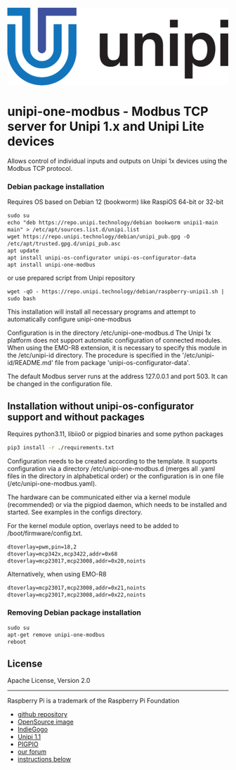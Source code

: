 ![unipi logo](https://github.com/UniPiTechnology/evok/raw/master/www/evok/js/jquery/images/unipi-logo-short-cmyk.svg?sanitize=true "UniPi logo")
# unipi-one-modbus - Modbus TCP server for Unipi 1.x and Unipi Lite devices
Allows control of individual inputs and outputs on Unipi 1x devices using the Modbus TCP protocol.

### Debian package installation
Requires OS based on Debian 12 (bookworm) like RaspiOS 64-bit or 32-bit

    sudo su
    echo "deb https://repo.unipi.technology/debian bookworm unipi1-main main" > /etc/apt/sources.list.d/unipi.list
    wget https://repo.unipi.technology/debian/unipi_pub.gpg -O /etc/apt/trusted.gpg.d/unipi_pub.asc
    apt update
    apt install unipi-os-configurator unipi-os-configurator-data
    apt install unipi-one-modbus

or use prepared script from Unipi repository

    wget -qO - https://repo.unipi.technology/debian/raspberry-unipi1.sh | sudo bash

This installation will install all necessary programs and attempt to automatically configure unipi-one-modbus

Configuration is in the directory /etc/unipi-one-modbus.d
The Unipi 1x platform does not support automatic configuration of connected modules. When using the EMO-R8 extension,
it is necessary to specify this module in the /etc/unipi-id directory.
The procedure is specified in the '/etc/unipi-id/README.md' file from package 'unipi-os-configurator-data'.

The default Modbus server runs at the address 127.0.0.1 and port 503. It can be changed in the configuration file.

##  Installation without unipi-os-configurator support and without packages
Requires python3.11, libiio0 or pigpiod binaries and some python packages
```bash
pip3 install -r ./requirements.txt
```
Configuration needs to be created according to the template.
It supports configuration via a directory /etc/unipi-one-modbus.d (merges all .yaml files in the directory in alphabetical order)
or the configuration is in one file (/etc/unipi-one-modbus.yaml).

The hardware can be communicated either via a kernel module (recommended) or via the pigpiod daemon,
which needs to be installed and started. See examples in the configs directory.

For the kernel module option, overlays need to be added to /boot/firmware/config.txt.

```
dtoverlay=pwm,pin=18,2
dtoverlay=mcp342x,mcp3422,addr=0x68
dtoverlay=mcp23017,mcp23008,addr=0x20,noints
```
Alternatively, when using EMO-R8
```
dtoverlay=mcp23017,mcp23008,addr=0x21,noints
dtoverlay=mcp23017,mcp23008,addr=0x22,noints
```


### Removing Debian package installation
    sudo su
    apt-get remove unipi-one-modbus
    reboot

## License
Apache License, Version 2.0

----
Raspberry Pi is a trademark of the Raspberry Pi Foundation
- [github repository](https://github.com/UniPiTechnology/unipi-one)
- [OpenSource image](https://files.unipi.technology/s/public?path=%2FSoftware%2FOpen-Source%20Images)
- [IndieGogo](https://www.indiegogo.com/projects/unipi-the-universal-raspberry-pi-add-on-board)
- [Unipi 1.1](https://www.unipi.technology/products/unipi-1-1-1-1-lite-19?categoryId=1)
- [PIGPIO](http://abyz.co.uk/rpi/pigpio/)
- [our forum](http://forum.unipi.technology/)
- [instructions below](https://github.com/UniPiTechnology/evok#installing-evok-for-neuron)

